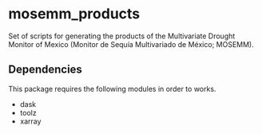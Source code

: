# mosemm_products
Set of scripts for generating the products of the Multivariate Drought Monitor of Mexico (Monitor de Sequía Multivariado de México; MOSEMM).

## Dependencies
This package requires the following modules in order to works.
* dask
* toolz
* xarray

